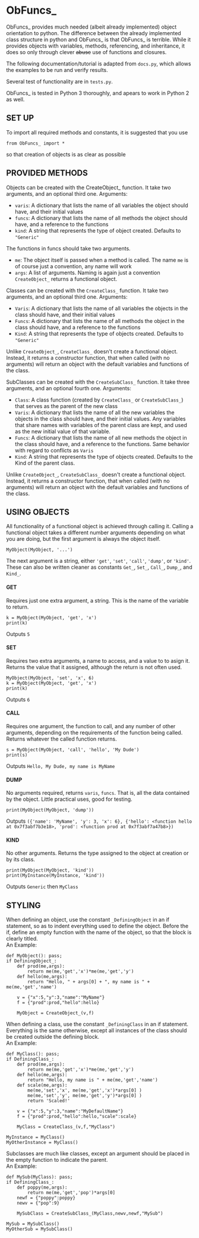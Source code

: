 # ObFuncs_
ObFuncs_ provides much needed (albeit already implemented) object orientation to python.
The difference between the already implemented class structure in python and ObFuncs_ is that ObFuncs_ is terrible.
While it provides objects with variables, methods, referencing, and inheritance, it does so only through clever ~~abuse~~ use of functions and closures.

The following documentation/tutorial is adapted from `docs.py`, which allows the examples to be run and verify results.

Several test of functionality are in `tests.py`.

ObFuncs_ is tested in Python 3 thoroughly, and apears to work in Python 2 as well.

## SET UP
To import all required methods and constants, it is suggested that you use
```python3
from ObFuncs_ import *
```
so that creation of objects is as clear as possible

## PROVIDED METHODS
Objects can be created with the CreateObject_ function.
It take two arguments, and an optional third one.
Arguments:
* `varis`: A dictionary that lists the name of all variables the object should have, and their initial values
* `funcs`: A dictionary that lists the name of all methods the object should have, and a reference to the functions
* `kind`: A string that represents the type of object created. Defaults to `"Generic"`
	
The functions in funcs should take two arguments.
* `me`: The object itself is passed when a method is called. The name `me` is of course just a convention, any name will work
* `args`: A list of arguments. Naming is again just a convention
`CreateObject_` returns a functional object.


Classes can be created with the `CreateClass_` function.
It take two arguments, and an optional third one.
Arguments:
*	`Varis`: A dictionary that lists the name of all variables the objects in the class should have, and their initial values
* `Funcs`: A dictionary that lists the name of all methods the object in the class should have, and a reference to the functions
*	`Kind`: A string that represents the type of objects created. Defaults to `"Generic"`
 	
Unlike `CreateObject_`, `CreateClass_` doesn't create a functional object. Instead, it returns a constructor function, that when called (with no arguments) will return an object with the default variables and functions of the class.


SubClasses can be created with the `CreateSubClass_` function.
It take three arguments, and an optional fourth one.
Arguments:
*	`Class`: A class function (created by `CreateClass_` or `CreateSubClass_`) that serves as the parent of the new class
* `Varis`: A dictionary that lists the name of all the new variables the objects in the class should have, and their initial values. Any variables that share names with variables of the parent class are kept, and used as the new initial value of that variable.
* `Funcs`: A dictionary that lists the name of all new methods the object in the class should have, and a reference to the functions. Same behavior with regard to conflicts as `Varis`
* `Kind`: A string that represents the type of objects created. Defaults to the Kind of the parent class.
 	
Unlike `CreateObject_`, `CreateSubClass_` doesn't create a functional object. Instead, it returns a constructor function, that when called (with no arguments) will return an object with the default variables and functions of the class.




## USING OBJECTS
All functionality of a functional object is achieved through calling it. Calling a functional object takes a different number arguments depending on what you are doing, but the first argument is always the object itself.
```python3
MyObject(MyObject, '...')
```
The next argument is a string, either `'get'`, `'set'`, `'call'`, `'dump'`, or `'kind'`.\
These can also be written cleaner as constants `Get_`, `Set_`, `Call_`, `Dump_`, and `Kind_`. 

#### GET
Requires just one extra argument, a string. This is the name of the variable to return.
```python3
k = MyObject(MyObject, 'get', 'x')
print(k)
```
Outputs `5`

#### SET
Requires two extra arguments, a name to access, and a value to to asign it. Returns the value that it assigned, although the return is not often used.
```python3
MyObject(MyObject, 'set', 'x', 6)
k = MyObject(MyObject, 'get', 'x')
print(k)
```
Outputs `6`

#### CALL
Requires one argument, the function to call, and any number of other arguments, depending on the requirements of the function being called. Returns whatever the called function returns.
```python3
s = MyObject(MyObject, 'call', 'hello', 'My Dude')
print(s)
```
Outputs `Hello, My Dude, my name is MyName`

#### DUMP
No arguments required, returns `varis`, `funcs`. That is, all the data contained by the object. Little practical uses, good for testing.

```python3
print(MyObject(MyObject, 'dump'))
```
Outputs `({'name': 'MyName', 'y': 3, 'x': 6}, {'hello': <function hello at 0x7f3abf7b3e18>, 'prod': <function prod at 0x7f3abf7a47b8>})`

#### KIND
No other arguments. Returns the type assigned to the object at creation or by its class.
```python3
print(MyObject(MyObject, 'kind'))
print(MyInstance(MyInstance, 'kind'))
```

Outputs `Generic` then `MyClass`







## STYLING
When defining an object, use the constant `_DefiningObject` in an if statement, so as to indent everything used to define the object. Before the if, define an empty function with the name of the object, so that the block is clearly titled.\
An Example:
```python3
def MyObject(): pass;
if DefiningObject_:
	def prod(me,args):
		return me(me,'get','x')*me(me,'get','y')
	def hello(me,args):
		return "Hello, " + args[0] + ", my name is " + me(me,'get','name')

	v = {"x":5,"y":3,"name":"MyName"}
	f = {"prod":prod,"hello":hello}

	MyObject = CreateObject_(v,f)
```


When defining a class, use the constant `_DefiningClass` in an if statement. Everything is the same otherwise, except all instances of the class should be created outside the defining block.\
An Example:

```python3
def MyClass(): pass;
if DefiningClass_:
	def prod(me,args):
		return me(me,'get','x')*me(me,'get','y')
	def hello(me,args):
		return "Hello, my name is " + me(me,'get','name')
	def scale(me,args):
		me(me,'set','x', me(me,'get','x')*args[0] )
		me(me,'set','y', me(me,'get','y')*args[0] )
		return 'Scaled!'

	v = {"x":5,"y":3,"name":"MyDefaultName"}
	f = {"prod":prod,"hello":hello,"scale":scale}

	MyClass = CreateClass_(v,f,"MyClass")

MyInstance = MyClass()
MyOtherInstance = MyClass()
```


Subclasses are much like classes, except an argument should be placed in the empty function to indicate the parent.\
An Example:
```python3
def MySub(MyClass): pass;
if DefiningClass_:
	def poppy(me,args):
		return me(me,'get','pop')*args[0]
	newf = {"poppy":poppy}
	newv = {"pop":9}

	MySubClass = CreateSubClass_(MyClass,newv,newf,"MySub")

MySub = MySubClass()
MyOtherSub = MySubClass()
```

